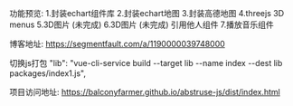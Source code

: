 功能预览:
1.封装echart组件库
2.封装echart地图
3.封装高德地图
4.threejs 3D menus
5.3D图片 (未完成)
6.3D图片 (未完成) 引用他人组件
7.播放音乐组件

博客地址:
https://segmentfault.com/a/1190000039748000

切换js打包
"lib": "vue-cli-service build --target lib --name index --dest lib packages/index1.js",

项目访问地址:
https://balconyfarmer.github.io/abstruse-js/dist/index.html

